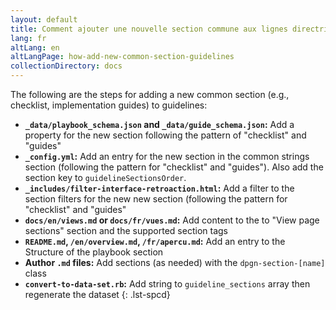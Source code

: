 ```yaml
---
layout: default
title: Comment ajouter une nouvelle section commune aux lignes directrices
lang: fr
altLang: en
altLangPage: how-add-new-common-section-guidelines
collectionDirectory: docs
---
```

The following are the steps for adding a new common section (e.g., checklist, implementation guides) to guidelines:

<!-- markdownlint-disable MD032 -->
- **``_data/playbook_schema.json`` and ``_data/guide_schema.json``:** Add a property for the new section following the pattern of "checklist" and "guides"
- **``_config.yml``:** Add an entry for the new section in the common strings section (following the pattern for "checklist" and "guides"). Also add the section key to ``guidelineSectionsOrder``.
- **``_includes/filter-interface-retroaction.html``:** Add a filter to the section filters for the new new section (following the pattern for "checklist" and "guides"
- **``docs/en/views.md`` or ``docs/fr/vues.md``:** Add content to the to "View page sections" section and the supported section tags
- **``README.md``, ``/en/overview.md``, ``/fr/apercu.md``:** Add an entry to the Structure of the playbook section
- **Author ``.md`` files:** Add sections (as needed) with the ``dpgn-section-[name]`` class
- **``convert-to-data-set.rb``:** Add string to ``guideline_sections`` array then regenerate the dataset
{: .lst-spcd}
<!-- markdownlint-enable MD032 -->
